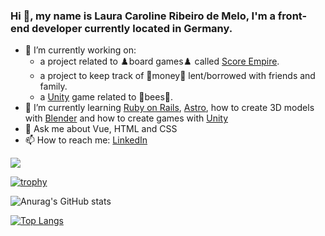 ### Hi 👋, my name is Laura Caroline Ribeiro de Melo, I'm a front-end developer currently located in Germany.

- 🔭 I’m currently working on:
  - a project related to ♟️board games♟️ called [Score Empire](https://score-empire.com).
  - a project to keep track of 💸money💸 lent/borrowed with friends and family.
  - a [Unity](https://unity.com/) game related to 🐝bees🐝.
- 🌱 I’m currently learning [Ruby on Rails](https://rubyonrails.org/), [Astro](https://astro.build), how to create 3D models with [Blender](https://www.blender.org/) and how to create games with [Unity](https://unity.com/)
- 💬 Ask me about Vue, HTML and CSS
- 📫 How to reach me: [LinkedIn](https://www.linkedin.com/in/laura-melo/)

![](https://komarev.com/ghpvc/?username=Hanawa02)

[![trophy](https://github-profile-trophy.vercel.app/?username=Hanawa02&theme=darkhub)](https://github.com/ryo-ma/github-profile-trophy)

![Anurag's GitHub stats](https://github-readme-stats.vercel.app/api?username=Hanawa02&show_icons=true&theme=dark&count_private=true)

[![Top Langs](https://github-readme-stats.vercel.app/api/top-langs/?username=Hanawa02&layout=compact)](https://github.com/anuraghazra/github-readme-stats)

<!--
**Hanawa02/Hanawa02** is a ✨ _special_ ✨ repository because its `README.md` (this file) appears on your GitHub profile.

Here are some ideas to get you started:

- 🔭 I’m currently working on ...
- 🌱 I’m currently learning ...
- 👯 I’m looking to collaborate on ...
- 🤔 I’m looking for help with ...
- 💬 Ask me about ...
- 📫 How to reach me: ...
- 😄 Pronouns: ...
- ⚡ Fun fact: ...
-->
